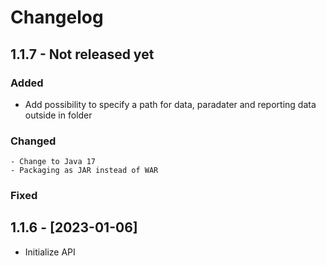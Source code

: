 # Changelog


## 1.1.7 - Not released yet
### Added
   -  Add possibility to specify a path for data, paradater and reporting data outside in folder
   
### Changed
	- Change to Java 17
	- Packaging as JAR instead of WAR
	
### Fixed

## 1.1.6 - [2023-01-06]
- Initialize API